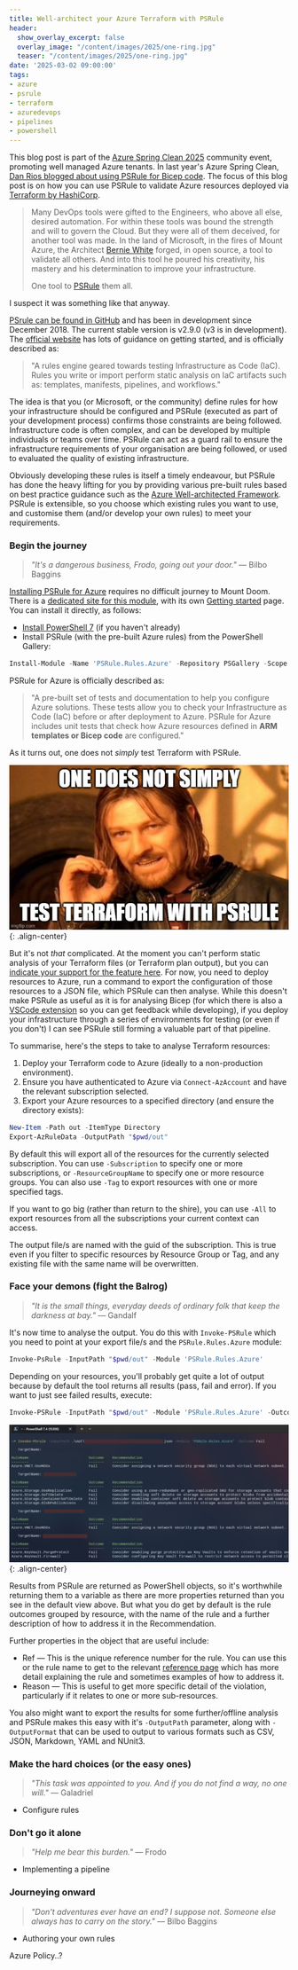 ```yaml
---
title: Well-architect your Azure Terraform with PSRule
header:
  show_overlay_excerpt: false
  overlay_image: "/content/images/2025/one-ring.jpg"
  teaser: "/content/images/2025/one-ring.jpg"
date: '2025-03-02 09:00:00'
tags:
- azure
- psrule
- terraform
- azuredevops
- pipelines
- powershell
---
```


This blog post is part of the [Azure Spring Clean 2025](https://learn.microsoft.com/en-us/azure/well-architected/) community event, promoting well managed Azure tenants. In last year's Azure Spring Clean, [Dan Rios blogged about using PSRule for Bicep code](https://rios.engineer/azure-spring-clean-azure-best-practice-for-bicep-with-psrule/). The focus of this blog post is on how you can use PSRule to validate Azure resources deployed via [Terraform by HashiCorp](https://www.terraform.io/).

> Many DevOps tools were gifted to the Engineers, who above all else, desired automation. For within these tools was bound the strength and will to govern the Cloud.
> But they were all of them deceived, for another tool was made.
> In the land of Microsoft, in the fires of Mount Azure, the Architect [Bernie White](https://www.linkedin.com/in/bernie-white/) forged, in open source, a tool to validate all others.
> And into this tool he poured his creativity, his mastery and his determination to improve your infrastructure.
>
> One tool to [PSRule](https://microsoft.github.io/PSRule/v2/) them all.

I suspect it was something like that anyway.

[PSrule can be found in GitHub](https://github.com/microsoft/PSRule) and has been in development since December 2018. The current stable version is v2.9.0 (v3 is in development). The [official website](https://microsoft.github.io/PSRule/v2/) has lots of guidance on getting started, and is officially described as:

> "A rules engine geared towards testing Infrastructure as Code (IaC). Rules you write or import perform static analysis on IaC artifacts such as: templates, manifests, pipelines, and workflows."

The idea is that you (or Microsoft, or the community) define rules for how your infrastructure should be configured and PSRule (executed as part of your development process) confirms those constraints are being followed. Infrastructure code is often complex, and can be developed by multiple individuals or teams over time. PSRule can act as a guard rail to ensure the infrastructure requirements of your organisation are being followed, or used to evaluated the quality of existing infrastructure.

Obviously developing these rules is itself a timely endeavour, but PSRule has done the heavy lifting for you by providing various pre-built rules based on best practice guidance such as the [Azure Well-architected Framework](https://learn.microsoft.com/en-us/azure/well-architected/). PSRule is extensible, so you choose which existing rules you want to use, and customise them (and/or develop your own rules) to meet your requirements.

### Begin the journey

> _"It's a dangerous business, Frodo, going out your door."_ — Bilbo Baggins

[Installing PSRule for Azure](https://azure.github.io/PSRule.Rules.Azure/install/) requires no difficult journey to Mount Doom. There is a [dedicated site for this module](https://azure.github.io/PSRule.Rules.Azure/), with its own [Getting started](https://azure.github.io/PSRule.Rules.Azure/about/) page. You can install it directly, as follows:

- [Install PowerShell 7](https://learn.microsoft.com/en-us/powershell/scripting/install/installing-powershell) (if you haven't already)
- Install PSRule (with the pre-built Azure rules) from the PowerShell Gallery:

```powershell
Install-Module -Name 'PSRule.Rules.Azure' -Repository PSGallery -Scope CurrentUser
```

PSRule for Azure is officially described as:

> "A pre-built set of tests and documentation to help you configure Azure solutions. These tests allow you to check your Infrastructure as Code (IaC) before or after deployment to Azure. PSRule for Azure includes unit tests that check how Azure resources defined in **ARM templates or Bicep code** are configured."

As it turns out, one does not _simply_ test Terraform with PSRule.

![One does not simply test Terraform meme](/content/images/2025/one-does-not-simply-test-terraform.jpg){: .align-center}

But it's not _that_ complicated. At the moment you can't perform static analysis of your Terraform files (or Terraform plan output), but you can [indicate your support for the feature here](https://github.com/Azure/PSRule.Rules.Azure/issues/1193). For now, you need to deploy resources to Azure, run a command to export the configuration of those resources to a JSON file, which PSRule can then analyse. While this doesn't make PSRule as useful as it is for analysing Bicep (for which there is also a [VSCode extension](https://marketplace.visualstudio.com/items?itemName=bewhite.psrule-vscode) so you can get feedback while developing), if you deploy your infrastructure through a series of environments for testing (or even if you don't) I can see PSRule still forming a valuable part of that pipeline.

To summarise, here's the steps to take to analyse Terraform resources:

1. Deploy your Terraform code to Azure (ideally to a non-production environment).
2. Ensure you have authenticated to Azure via `Connect-AzAccount` and have the relevant subscription selected.
3. Export your Azure resources to a specified directory (and ensure the directory exists):

```powershell
New-Item -Path out -ItemType Directory
Export-AzRuleData -OutputPath "$pwd/out"
```

By default this will export all of the resources for the currently selected subscription. You can use `-Subscription` to specify one or more subscriptions, or `-ResourceGroupName` to specify one or more resource groups. You can also use `-Tag` to export resources with one or more specified tags.

If you want to go big (rather than return to the shire), you can use `-All` to export resources from all the subscriptions your current context can access.

The output file/s are named with the guid of the subscription. This is true even if you filter to specific resources by Resource Group or Tag, and any existing file with the same name will be overwritten.

### Face your demons (fight the Balrog)

> _"It is the small things, everyday deeds of ordinary folk that keep the darkness at bay."_ — Gandalf

It's now time to analyse the output. You do this with `Invoke-PSRule` which you need to point at your export file/s and the `PSRule.Rules.Azure` module:

```powershell
Invoke-PsRule -InputPath "$pwd/out" -Module 'PSRule.Rules.Azure'
```

Depending on your resources, you'll probably get quite a lot of output because by default the tool returns all results (pass, fail and error). If you want to just see failed results, execute:

```powershell
Invoke-PSRule -InputPath "$pwd/out" -Module 'PSRule.Rules.Azure' -Outcome Fail
```

![PSRule for Azure output example](/content/images/2025/psrule-output.png){: .align-center}

Results from PSRule are returned as PowerShell objects, so it's worthwhile returning them to a variable as there are more properties returned than you see in the default view above. But what you do get by default is the rule outcomes grouped by resource, with the name of the rule and a further description of how to address it in the Recommendation.

Further properties in the object that are useful include:

- Ref — This is the unique reference number for the rule. You can use this or the rule name to get to the relevant [reference page](https://azure.github.io/PSRule.Rules.Azure/en/rules/) which has more detail explaining the rule and sometimes examples of how to address it.
- Reason — This is useful to get more specific detail of the violation, particularly if it relates to one or more sub-resources.

You also might want to export the results for some further/offline analysis and PSRule makes this easy with it's `-OutputPath` parameter, along with `-OutputFormat` that can be used to output to various formats such as CSV, JSON, Markdown, YAML and NUnit3.

### Make the hard choices (or the easy ones)

> _"This task was appointed to you. And if you do not find a way, no one will."_ — Galadriel

- Configure rules

### Don't go it alone

> _"Help me bear this burden."_ — Frodo

- Implementing a pipeline

### Journeying onward

> _"Don't adventures ever have an end? I suppose not. Someone else always has to carry on the story."_ — Bilbo Baggins

- Authoring your own rules

Azure Policy..?